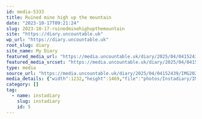 ```yaml
---
id: media-5333
title: Ruined mine high up the mountain
date: "2023-10-17T09:21:24"
slug: 2023-10-17-ruinedminehighupthemountain
site: "https://diary.uncountable.uk"
wp_url: "https://diary.uncountable.uk"
root_slug: diary
site_name: My Diary
featured_media_url: "https://media.uncountable.uk/diary/2025/04/04152439/IMG20231017102124-edited.webp"
featured_media_srcset: "https://media.uncountable.uk/diary/2025/04/04152439/IMG20231017102124-edited-252x300.webp 252w, https://media.uncountable.uk/diary/2025/04/04152439/IMG20231017102124-edited-859x1024.webp 859w, https://media.uncountable.uk/diary/2025/04/04152439/IMG20231017102124-edited-150x150.webp 150w, https://media.uncountable.uk/diary/2025/04/04152439/IMG20231017102124-edited-537x640.webp 537w, https://media.uncountable.uk/diary/2025/04/04152439/IMG20231017102124-edited.webp 1232w"
type: media
source_url: "https://media.uncountable.uk/diary/2025/04/04152439/IMG20231017102124-edited.webp"
media_details: {"width":1232,"height":1469,"file":"photos/Instadiary/IMG20231017102124-edited.webp","filesize":143214,"sizes":{"medium":{"file":"IMG20231017102124-edited-252x300.webp","width":252,"height":300,"filesize":25834,"mime_type":"image/webp","source_url":"https://media.uncountable.uk/diary/2025/04/04152439/IMG20231017102124-edited-252x300.webp"},"large":{"file":"IMG20231017102124-edited-859x1024.webp","width":859,"height":1024,"filesize":210972,"mime_type":"image/webp","source_url":"https://media.uncountable.uk/diary/2025/04/04152439/IMG20231017102124-edited-859x1024.webp"},"thumbnail":{"file":"IMG20231017102124-edited-150x150.webp","width":150,"height":150,"filesize":8292,"mime_type":"image/webp","source_url":"https://media.uncountable.uk/diary/2025/04/04152439/IMG20231017102124-edited-150x150.webp"},"mobwidth":{"file":"IMG20231017102124-edited-537x640.webp","width":537,"height":640,"filesize":105278,"mime_type":"image/webp","source_url":"https://media.uncountable.uk/diary/2025/04/04152439/IMG20231017102124-edited-537x640.webp"},"full":{"file":"IMG20231017102124-edited.webp","width":1232,"height":1469,"mime_type":"image/webp","source_url":"https://media.uncountable.uk/diary/2025/04/04152439/IMG20231017102124-edited.webp"}},"image_meta":{"aperture":"0","credit":"","camera":"","caption":"","created_timestamp":"0","copyright":"","focal_length":"0","iso":"0","shutter_speed":"0","title":"","orientation":"0","keywords":[]}}
category: []
tag:
  - name: instadiary
    slug: instadiary
    id: 5
---
```


